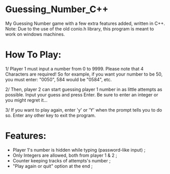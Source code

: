 # Guessing_Number_C++

My Guessing Number game with a few extra features added, written in C++.
Note: Due to the use of the old conio.h library, this program is meant to work on windows machines.


How To Play:
============

1/ Player 1 must input a number from 0 to 9999. 
Please note that 4 Characters are required! So for example, if you want your number to be 50, you must enter: "0050", 584 would be "0584", etc.

2/ Then, player 2 can start guessing player 1 number in as little attempts as possible. Input your guess and press Enter. Be sure to enter an integer or you might regret it...

3/ If you want to play again, enter 'y' or 'Y' when the prompt tells you to do so. Enter any other key to exit the program.


Features:
=========

- Player 1's number is hidden while typing (password-like input) ;
- Only Integers are allowed, both from player 1 & 2 ;
- Counter keeping tracks of attempts's number ;
- "Play again or quit" option at the end ;
